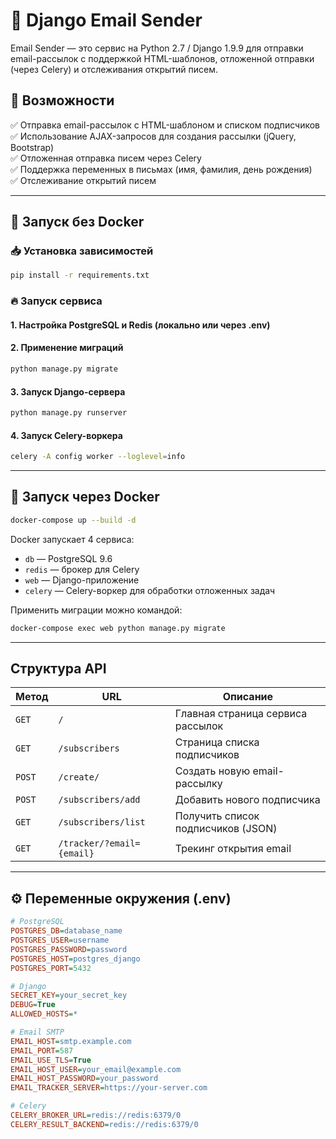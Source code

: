 # 📧 Django Email Sender

&#x20; &#x20;

Email Sender — это сервис на Python 2.7 / Django 1.9.9 для отправки email-рассылок с поддержкой HTML-шаблонов, отложенной отправки (через Celery) и отслеживания открытий писем.

## 📌 Возможности

✅ Отправка email-рассылок с HTML-шаблоном и списком подписчиков\
✅ Использование AJAX-запросов для создания рассылки (jQuery, Bootstrap)\
✅ Отложенная отправка писем через Celery\
✅ Поддержка переменных в письмах (имя, фамилия, день рождения)\
✅ Отслеживание открытий писем

---

## 🚀 Запуск без Docker

### 📥 Установка зависимостей

```bash
pip install -r requirements.txt
```

### 🔥 Запуск сервиса

#### 1. Настройка PostgreSQL и Redis (локально или через .env)

#### 2. Применение миграций

```bash
python manage.py migrate
```

#### 3. Запуск Django-сервера

```bash
python manage.py runserver
```

#### 4. Запуск Celery-воркера

```bash
celery -A config worker --loglevel=info
```

---

## 🐳 Запуск через Docker

```bash
docker-compose up --build -d
```

Docker запускает 4 сервиса:

- `db` — PostgreSQL 9.6
- `redis` — брокер для Celery
- `web` — Django-приложение
- `celery` — Celery-воркер для обработки отложенных задач

Применить миграции можно командой:

```bash
docker-compose exec web python manage.py migrate
```

---

## Структура API

| Метод | URL | Описание |
|--------|-------------------|---------------------------------------------|
| `GET` | `/` | Главная страница сервиса рассылок |
| `GET` | `/subscribers` | Страница списка подписчиков |
| `POST` | `/create/` | Создать новую email-рассылку |
| `POST` | `/subscribers/add` | Добавить нового подписчика |
| `GET` | `/subscribers/list` | Получить список подписчиков (JSON) |
| `GET` | `/tracker/?email={email}` | Трекинг открытия email |

---

## ⚙️ Переменные окружения (.env)

```ini
# PostgreSQL
POSTGRES_DB=database_name
POSTGRES_USER=username
POSTGRES_PASSWORD=password
POSTGRES_HOST=postgres_django
POSTGRES_PORT=5432

# Django
SECRET_KEY=your_secret_key
DEBUG=True
ALLOWED_HOSTS=*

# Email SMTP
EMAIL_HOST=smtp.example.com
EMAIL_PORT=587
EMAIL_USE_TLS=True
EMAIL_HOST_USER=your_email@example.com
EMAIL_HOST_PASSWORD=your_password
EMAIL_TRACKER_SERVER=https://your-server.com

# Celery
CELERY_BROKER_URL=redis://redis:6379/0
CELERY_RESULT_BACKEND=redis://redis:6379/0
```

